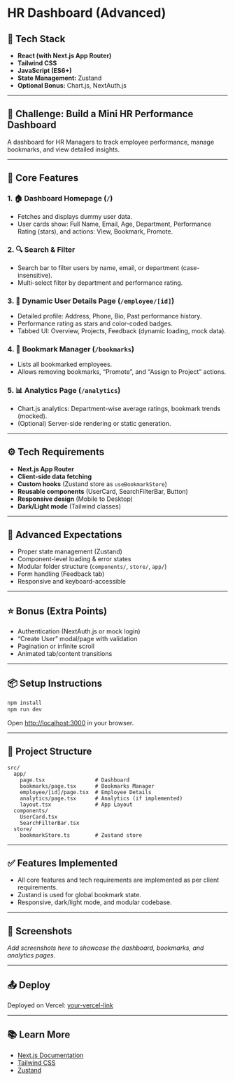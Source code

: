 # HR Dashboard (Advanced)

## 🔧 Tech Stack

- **React (with Next.js App Router)**
- **Tailwind CSS**
- **JavaScript (ES6+)**
- **State Management:** Zustand
- **Optional Bonus:** Chart.js, NextAuth.js

---

## 🚀 Challenge: Build a Mini HR Performance Dashboard

A dashboard for HR Managers to track employee performance, manage bookmarks, and view detailed insights.

---

## 🎯 Core Features

### 1. 🏠 Dashboard Homepage (`/`)
- Fetches and displays dummy user data.
- User cards show: Full Name, Email, Age, Department, Performance Rating (stars), and actions: View, Bookmark, Promote.

### 2. 🔍 Search & Filter
- Search bar to filter users by name, email, or department (case-insensitive).
- Multi-select filter by department and performance rating.

### 3. 👤 Dynamic User Details Page (`/employee/[id]`)
- Detailed profile: Address, Phone, Bio, Past performance history.
- Performance rating as stars and color-coded badges.
- Tabbed UI: Overview, Projects, Feedback (dynamic loading, mock data).

### 4. 📌 Bookmark Manager (`/bookmarks`)
- Lists all bookmarked employees.
- Allows removing bookmarks, “Promote”, and “Assign to Project” actions.

### 5. 📊 Analytics Page (`/analytics`)
- Chart.js analytics: Department-wise average ratings, bookmark trends (mocked).
- (Optional) Server-side rendering or static generation.

---

## ⚙️ Tech Requirements

- **Next.js App Router**
- **Client-side data fetching**
- **Custom hooks** (Zustand store as `useBookmarkStore`)
- **Reusable components** (UserCard, SearchFilterBar, Button)
- **Responsive design** (Mobile to Desktop)
- **Dark/Light mode** (Tailwind classes)

---

## 🧠 Advanced Expectations

- Proper state management (Zustand)
- Component-level loading & error states
- Modular folder structure (`components/`, `store/`, `app/`)
- Form handling (Feedback tab)
- Responsive and keyboard-accessible

---

## ⭐️ Bonus (Extra Points)

- Authentication (NextAuth.js or mock login)
- “Create User” modal/page with validation
- Pagination or infinite scroll
- Animated tab/content transitions

---

## 📦 Setup Instructions

```bash
npm install
npm run dev
```

Open [http://localhost:3000](http://localhost:3000) in your browser.

---

## 📁 Project Structure

```
src/
  app/
    page.tsx                # Dashboard
    bookmarks/page.tsx      # Bookmarks Manager
    employee/[id]/page.tsx  # Employee Details
    analytics/page.tsx      # Analytics (if implemented)
    layout.tsx              # App Layout
  components/
    UserCard.tsx
    SearchFilterBar.tsx
  store/
    bookmarkStore.ts        # Zustand store
```

---

## ✅ Features Implemented

- All core features and tech requirements are implemented as per client requirements.
- Zustand is used for global bookmark state.
- Responsive, dark/light mode, and modular codebase.

---

## 📸 Screenshots

_Add screenshots here to showcase the dashboard, bookmarks, and analytics pages._

---

## 📤 Deploy

Deployed on Vercel: [your-vercel-link](https://your-vercel-link.vercel.app)

---

## 📚 Learn More

- [Next.js Documentation](https://nextjs.org/docs)
- [Tailwind CSS](https://tailwindcss.com/)
- [Zustand](https://docs.pmnd.rs/zustand/getting-started/introduction)